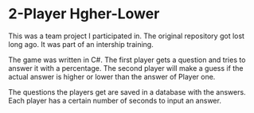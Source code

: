 # 2-Player Hgher-Lower

This was a team project I participated in. The original repository got lost long ago.
It was part of an intership training.

The game was written in C#.
The first player gets a question and tries to answer it with a percentage.
The second player will make a guess if the actual answer is higher or lower than the answer of Player one.

The questions the players get are saved in a database with the answers.
Each player has a certain number of seconds to input an answer.
